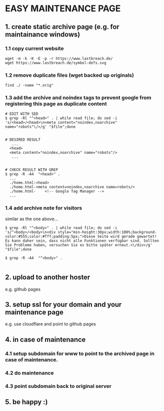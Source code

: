 # EASY MAINTENANCE PAGE 

## 1. create static archive page (e.g. for maintainance windows)

### 1.1 copy current website

```
wget -m -k -K -E -p -r https://www.lastbreach.de/
wget https://www.lastbreach.de/symbol-defs.svg
```

### 1.2 remove duplicate files (wget backed up originals)

```
find ./ -name "*.orig"
```

### 1.3 add the archive and noindex tags to prevent google from registering this page as duplicate content

```
# EDIT WITH SED
$ grep -Rl "^<head>" . | while read file; do sed -i 's/<head>/<head>\n<meta content="noindex,noarchive" name="robots"\/>/g' "$file";done


# DESIRED RESULT
   ...
  <head>
  <meta content="noindex,noarchive" name="robots"/>
   ...


# CHECK RESULT WITH GREP
$ grep -R -A4  "<head>" .
  ...
  ./home.html:<head>
  ./home.html-<meta content=noindex,noarchive name=robots/>
  ./home.html-    <!-- Google Tag Manager -->
  ...

```

### 1.4 add archive note for visitors

similar as the one above...

```
$ grep -Rl "^<body>" . | while read file; do sed -i 's/^<body>/<body>\n<div style="min-height:30px;width:100%;background-color:#555;color:#fff;padding:5px;">Diese Seite wird gerade gewartet! Es kann daher sein, dass nicht alle Funktionen verfügbar sind. Sollten Sie Probleme haben, versuchen Sie es bitte später erneut.<\/div>/g' "$file";done

$ grep -R -A4  "^<body>" .


```

## 2. upload to another hoster

e.g. github pages


## 3. setup ssl for your domain and your maintenance page

e.g. use cloudflare and point to github pages


## 4. in case of maintenance

### 4.1 setup subdomain for www to point to the archived page in case of maintenance.


### 4.2 do maintenance

### 4.3 point subdomain back to original server

## 5. be happy :)
